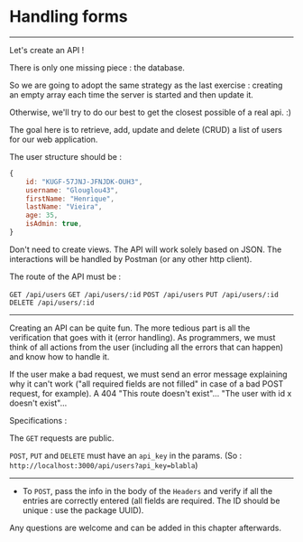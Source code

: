 # Handling forms

---

Let's create an API !

There is only one missing piece : the database.

So we are going to adopt the same strategy as the last exercise : creating an empty array each time the server is started and then update it.

Otherwise, we'll try to do our best to get the closest possible of a real api. :)

The goal here is to retrieve, add, update and delete (CRUD) a list of users for our web application.

The user structure should be :

```js
{
    id: "KUGF-57JNJ-JFNJDK-OUH3",
    username: "Glouglou43",
    firstName: "Henrique",
    lastName: "Vieira",
    age: 35,
    isAdmin: true,
}
```

Don't need to create views. The API will work solely based on JSON. The interactions will be handled by Postman (or any other http client).

The route of the API must be :

`GET /api/users`
`GET /api/users/:id`
`POST /api/users`
`PUT /api/users/:id`
`DELETE /api/users/:id`

---

Creating an API can be quite fun. The more tedious part is all the verification that goes with it (error handling). As programmers, we must think of all actions from the user (including all the errors that can happen) and know how to handle it.

If the user make a bad request, we must send an error message explaining why it can't work ("all required fields are not filled" in case of a bad POST request, for example). A 404 "This route doesn't exist"... "The user with id x doesn't exist"...

Specifications :

The `GET` requests are public.

`POST`, `PUT` and `DELETE` must have an `api_key` in the params. (So : `http://localhost:3000/api/users?api_key=blabla`)

---

- To `POST`, pass the info in the body of the `Headers` and verify if all the entries are correctly entered (all fields are required. The ID should be unique : use the package UUID).

Any questions are welcome and can be added in this chapter afterwards.
